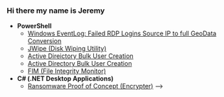 ### Hi there my name is Jeremy 

- <b>PowerShell</b>
  - [Windows EventLog: Failed RDP Logins Source IP to full GeoData Conversion](https://github.com/jeremydharris/Sentinel-Lab)
  - [JWipe (Disk Wiping Utility)](https://github.com/jeremydharris/Jwipe.PowerShell)
  - [Active Direictory Bulk User Creation](https://github.com/jeremydharris/AD_PS)
  - [Active Directory Bulk User Creation](https://github.com/jeremydharris/AD_PS)
  - [FIM (File Integrity Monitor)](https://github.com/jeremydharris/PowerShell-Integrity-FIM)
- <b>C# (.NET Desktop Applications)</b>
  - [Ransomware Proof of Concept (Encrypter)](https://github.com/jeremydharris/EncrypterPOC)
-->

